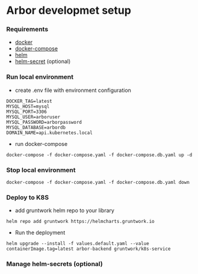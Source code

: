 # Arbor developmet setup

### Requirements 

- [docker](https://docs.docker.com/install/)
- [docker-compose](https://docs.docker.com/compose/install/)
- [helm](https://kompose.io/installation/)
- [helm-secret](https://git-secret.io/installation) (optional)

### Run local environment

- create .env file with environment configuration

```
DOCKER_TAG=latest
MYSQL_HOST=mysql
MYSQL_PORT=3306
MYSQL_USER=arboruser
MYSQL_PASSWORD=arborpassword
MYSQL_DATABASE=arbordb
DOMAIN_NAME=api.kubernetes.local
```

- run docker-compose 

```
docker-compose -f docker-compose.yaml -f docker-compose.db.yaml up -d
```

### Stop local environment

```
docker-compose -f docker-compose.yaml -f docker-compose.db.yaml down
```

### Deploy to K8S

- add gruntwork helm repo to your library 

```
helm repo add gruntwork https://helmcharts.gruntwork.io
```

- Run the deployment

```
helm upgrade --install -f values.default.yaml --value containerImage.tag=latest arbor-backend gruntwork/k8s-service
```

### Manage helm-secrets (optional)
